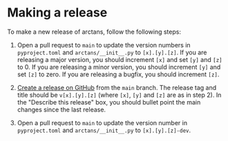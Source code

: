 # Making a release

To make a new release of arctans, follow the following steps:

1) Open a pull request to `main` to update the version numbers in `pyproject.toml` and
   `arctans/__init__.py` to `[x].[y].[z]`.
   If you are releasing a major version, you should increment `[x]` and set `[y]` and `[z]` to 0.
   If you are releasing a minor version, you should increment `[y]` and set `[z]` to zero.
   If you are releasing a bugfix, you should increment `[z]`.

2) [Create a release on GitHub](https://github.com/mscroggs/arctans/releases/new) from the `main` branch.
   The release tag and title should be `v[x].[y].[z]` (where `[x]`, `[y]` and `[z]` are as in step 2).
   In the "Describe this release" box, you should bullet point the main changes since the last
   release.

3) Open a pull request to `main` to update the version number in `pyproject.toml` and
   `arctans/__init__.py` to `[x].[y].[z]-dev`.

